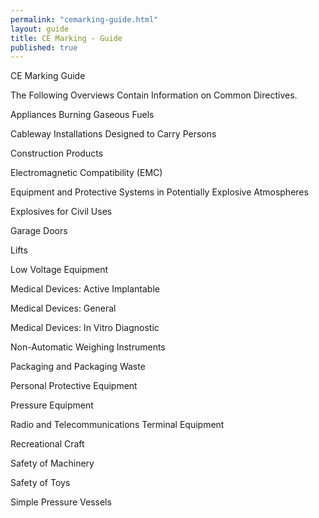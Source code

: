 ```yaml
---
permalink: "cemarking-guide.html"
layout: guide
title: CE Marking - Guide
published: true
---
```


CE Marking Guide

The Following Overviews Contain Information on Common Directives.

Appliances Burning Gaseous Fuels

Cableway Installations Designed to Carry Persons

Construction Products

Electromagnetic Compatibility (EMC)

Equipment and Protective Systems in Potentially Explosive Atmospheres

Explosives for Civil Uses

Garage Doors

Lifts

Low Voltage Equipment

Medical Devices: Active Implantable

Medical Devices: General

Medical Devices: In Vitro Diagnostic

Non-Automatic Weighing Instruments

Packaging and Packaging Waste

Personal Protective Equipment

Pressure Equipment

Radio and Telecommunications Terminal Equipment

Recreational Craft

Safety of Machinery

Safety of Toys

Simple Pressure Vessels

 
